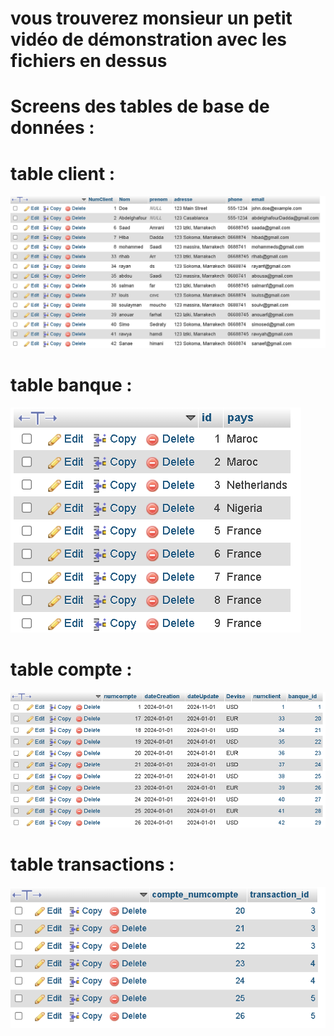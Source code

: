 # vous trouverez monsieur un petit vidéo de démonstration avec les fichiers en dessus 


# Screens des tables de base de données :

# table client : 
![img](tableclient.png)

# table banque : 

![img](tablebanque.png)


# table compte : 

![img](tablecompte.png)


# table transactions :

![img](tablecompte_transaction.png)





